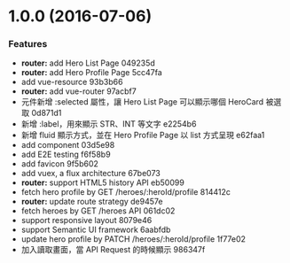 <a name="1.0.0"></a>
# 1.0.0 (2016-07-06)


### Features

* **router:** add Hero List Page 049235d
* **router:** add Hero Profile Page 5cc47fa
* add vue-resource 93b3b66
* **router:** add vue-router 97acbf7
* <hero-card> 元件新增 :selected 屬性，讓 Hero List Page 可以顯示哪個 HeroCard 被選取 0d871d1
* <numerical-input> 新增 :label，用來顯示 STR、INT 等文字 e2254b6
* <numerical-input> 新增 fluid 顯示方式，並在 Hero Profile Page 以 list 方式呈現 e62faa1
* add <numerical-input> component 03d5e98
* add E2E testing f6f58b9
* add favicon 9f5b602
* add vuex, a flux architecture 67be073
* **router:** support HTML5 history API eb50099
* fetch hero profile by GET /heroes/:heroId/profile 814412c
* **router:** update route strategy de9457e
* fetch heroes by GET /heroes API 061dc02
* support responsive layout 8079e46
* support Semantic UI framework 6aabfdb
* update hero profile by PATCH /heroes/:heroId/profile 1f77e02
* 加入讀取畫面，當 API Request 的時候顯示 986347f



